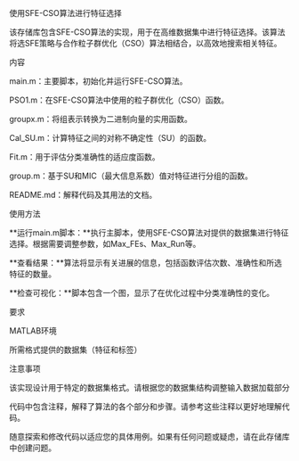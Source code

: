 使用SFE-CSO算法进行特征选择

该存储库包含SFE-CSO算法的实现，用于在高维数据集中进行特征选择。该算法将选SFE策略与合作粒子群优化（CSO）算法相结合，以高效地搜索相关特征。

内容

main.m：主要脚本，初始化并运行SFE-CSO算法。

PSO1.m：在SFE-CSO算法中使用的粒子群优化（CSO）函数。

groupx.m：将组表示转换为二进制向量的实用函数。

Cal_SU.m：计算特征之间的对称不确定性（SU）的函数。

Fit.m：用于评估分类准确性的适应度函数。

group.m：基于SU和MIC（最大信息系数）值对特征进行分组的函数。

README.md：解释代码及其用法的文档。

使用方法

**运行main.m脚本：**执行主脚本，使用SFE-CSO算法对提供的数据集进行特征选择。根据需要调整参数，如Max_FEs、Max_Run等。

**查看结果：**算法将显示有关进展的信息，包括函数评估次数、准确性和所选特征的数量。

**检查可视化：**脚本包含一个图，显示了在优化过程中分类准确性的变化。

要求

MATLAB环境

所需格式提供的数据集（特征和标签）

注意事项

该实现设计用于特定的数据集格式。请根据您的数据集结构调整输入数据加载部分

代码中包含注释，解释了算法的各个部分和步骤。请参考这些注释以更好地理解代码。

随意探索和修改代码以适应您的具体用例。如果有任何问题或疑虑，请在此存储库中创建问题。
